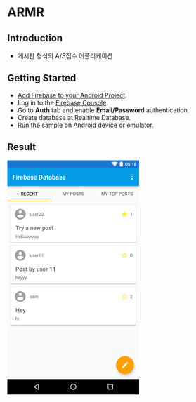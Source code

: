 ARMR
=============================

Introduction
------------

- 게시판 형식의 A/S접수 어플리케이션

Getting Started
---------------

- [Add Firebase to your Android Project](https://firebase.google.com/docs/android/setup).
- Log in to the [Firebase Console](https://console.firebase.google.com).
- Go to **Auth** tab and enable **Email/Password** authentication.
- Create database at Realtime Database.
- Run the sample on Android device or emulator.

Result
-----------
<img src="app/src/screen.png" height="534" width="300"/>


